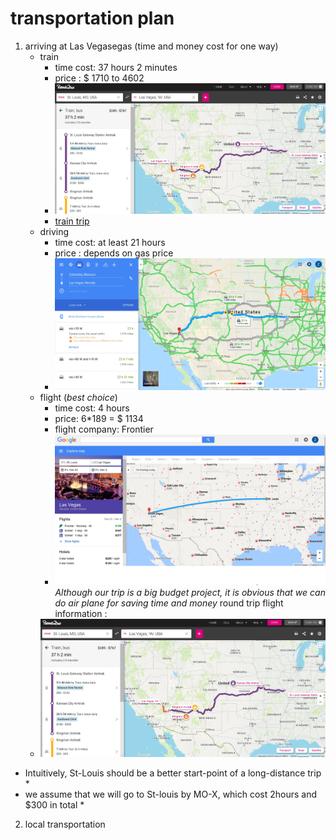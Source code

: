 # transportation plan 

1. arriving at Las Vegasegas (time and money cost for one way)
	* train     
	  * time cost: 37 hours 2 minutes 
	  * price : $ 1710 to 4602
	  * ![map](https://github.com/another1s/trip_plan/blob/master/train.jpg)	
      * [train trip](https://www.rome2rio.com/s/St-Louis/Las-Vegas)
	* driving 
	  * time cost: at least 21 hours
	  * price : depends on gas price
	  * ![driving route](https://github.com/another1s/trip_plan/blob/master/driving.jpg)
	* flight (*best choice*) 
	  * time cost: 4 hours
	  * price: 6*189 = $ 1134 
	  * flight company: Frontier
	  * ![map](https://github.com/another1s/trip_plan/blob/master/STLtoLAS.jpg)
*Although our trip is a big budget project, it is obvious that we can do air plane for saving time and money*
round trip flight information :
	* ![roundtrip](https://github.com/another1s/trip_plan/blob/master/train.jpg)	

* Intuitively, St-Louis should be a better start-point of a long-distance trip *
* we assume that we will go to St-louis by MO-X, which cost 2hours and $300 in total *

2. local transportation 
	

